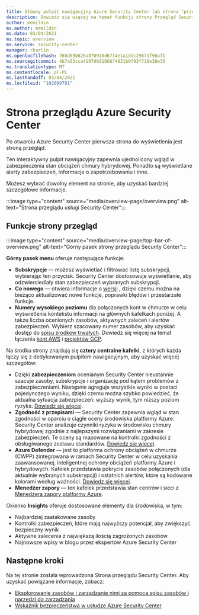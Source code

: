 ```yaml
---
title: Główny pulpit nawigacyjny Azure Security Center lub strona "przegląd"
description: Dowiedz się więcej na temat funkcji strony Przegląd Security Center
author: memildin
ms.author: memildin
ms.date: 03/04/2021
ms.topic: overview
ms.service: security-center
manager: rkarlin
ms.openlocfilehash: 768d69b626a870910d6734e1a1ddc29871f96afb
ms.sourcegitcommit: 4b7a53cca4197db8166874831b9f93f716e38e30
ms.translationtype: MT
ms.contentlocale: pl-PL
ms.lasthandoff: 03/04/2021
ms.locfileid: "102099781"
---
```

# <a name="azure-security-centers-overview-page"></a>Strona przeglądu Azure Security Center

Po otwarciu Azure Security Center pierwsza strona do wyświetlenia jest stroną przegląd. 

Ten interaktywny pulpit nawigacyjny zapewnia ujednolicony wgląd w zabezpieczenia stan obciążeń chmury hybrydowej. Ponadto są wyświetlane alerty zabezpieczeń, informacje o zapotrzebowaniu i inne.

Możesz wybrać dowolny element na stronie, aby uzyskać bardziej szczegółowe informacje.

:::image type="content" source="media/overview-page/overview.png" alt-text="Strona przeglądu usługi Security Center":::

## <a name="features-of-the-overview-page"></a>Funkcje strony przegląd

:::image type="content" source="media/overview-page/top-bar-of-overview.png" alt-text="Górny pasek strony przeglądu Security Center":::

**Górny pasek menu** oferuje następujące funkcje:
- **Subskrypcje** — możesz wyświetlać i filtrować listę subskrypcji, wybierając ten przycisk. Security Center dostosowuje wyświetlanie, aby odzwierciedlały stan zabezpieczeń wybranych subskrypcji.
- **Co nowego** — otwiera informacje o [wersji](release-notes.md) , dzięki czemu można na bieżąco aktualizować nowe funkcje, poprawki błędów i przestarzałe funkcje.
- **Numery wysokiego poziomu** dla połączonych kont w chmurze w celu wyświetlenia kontekstu informacji na głównych kafelkach poniżej. A także liczba ocenionych zasobów, aktywnych zaleceń i alertów zabezpieczeń. Wybierz szacowany numer zasobów, aby uzyskać dostęp do [spisu środków trwałych](asset-inventory.md). Dowiedz się więcej na temat łączenia [kont AWS](quickstart-onboard-aws.md) i [projektów GCP](quickstart-onboard-gcp.md).


Na środku strony znajdują się **cztery centralne kafelki**, z których każda łączy się z dedykowanym pulpitem nawigacyjnym, aby uzyskać więcej szczegółów:
- Dzięki **zabezpieczeniom** ocenianym Security Center nieustannie szacuje zasoby, subskrypcje i organizację pod kątem problemów z zabezpieczeniami. Następnie agreguje wszystkie wyniki w postaci pojedynczego wyniku, dzięki czemu można szybko powiedzieć, że aktualna sytuacja zabezpieczeń: wyższy wynik, tym niższy poziom ryzyka. [Dowiedz się więcej](secure-score-security-controls.md).
- **Zgodność z przepisami** — Security Center zapewnia wgląd w stan zgodności w oparciu o ciągłe oceny środowiska platformy Azure. Security Center analizuje czynniki ryzyka w środowisku chmury hybrydowej zgodnie z najlepszymi rozwiązaniami w zakresie zabezpieczeń. Te oceny są mapowane na kontrolki zgodności z obsługiwanego zestawu standardów. [Dowiedz się więcej](security-center-compliance-dashboard.md).
- **Azure Defender** — jest to platforma ochrony obciążeń w chmurze (CWPP) zintegrowana w ramach Security Center w celu uzyskania zaawansowanej, inteligentnej ochrony obciążeń platformy Azure i hybrydowych. Kafelek przedstawia pokrycie zasobów połączonych (dla aktualnie wybranych subskrypcji) i ostatnich alertów, które są kodowane kolorami według ważności. [Dowiedz się więcej](azure-defender.md).
- **Menedżer zapory** — ten kafelek przedstawia stan centrów i sieci z [Menedżera zapory platformy Azure](../firewall-manager/overview.md). 


Okienko **Insights** oferuje dostosowane elementy dla środowiska, w tym:
- Najbardziej zaatakowane zasoby
- Kontrolki zabezpieczeń, które mają najwyższy potencjał, aby zwiększyć bezpieczny wynik
- Aktywne zalecenia z największą ilością zagrożonych zasobów
- Najnowsze wpisy w blogu przez ekspertów Azure Security Center

## <a name="next-steps"></a>Następne kroki

Na tej stronie została wprowadzona Strona przeglądu Security Center. Aby uzyskać powiązane informacje, zobacz:

- [Eksplorowanie zasobów i zarządzanie nimi za pomocą spisu zasobów i narzędzi do zarządzania](asset-inventory.md)
- [Wskaźnik bezpieczeństwa w usłudze Azure Security Center](secure-score-security-controls.md)